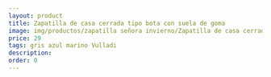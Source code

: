 ```yaml
---
layout: product
title: Zapatilla de casa cerrada tipo bota con suela de goma
image: img/productos/zapatilla señora invierno/Zapatilla de casa cerrada tipo bota con suela de goma=29=gris azul marino Vulladi.webp
price: 29
tags: gris azul marino Vulladi
description: 
order: 0
---
```


